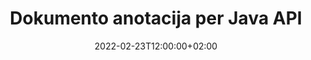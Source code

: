 ---
############################# Static ############################
layout: "product"
date: 2022-02-23T12:00:00+02:00
draft: false

product: "Annotation"
product_tag: "annotation"
platform: "Java"
platform_tag: "java"

############################# Head ############################
head_title: "Java Document Annotation API | Peržiūrėkite ir komentuokite PDF Word Excel PPTX vaizdus"
head_description: "Java Document Annotation API. Peržiūrėkite, žymėkite, komentuokite ir komentuokite PDF Word DOCX, Excel XLSX, PPTX, EML EMLX, VSS VSD, OTP, CAD ir vaizdo failų formatus."

############################# Header ##########################
title: "Dokumento anotacija per Java API"
description: "Kurkite „Java“ programas su galimybėmis peržiūrėti ir komentuoti PDF, HTML, MS Office ir kitus dokumentų formatus neįdiegdami jokios išorinės programinės įrangos."
button:
    enable: true
    icon: "fas fa-arrow-down"
    label: "Atsisiųskite nemokamą bandomąją versiją"
    link: "https://downloads.groupdocs.com/annotation/java"

############################# SubMenu #########################
submenu:
    enable: true
    
    left:
        img_alt: "GroupDocs.Annotation for Java"
        image: "https://www.groupdocs.cloud/templates/groupdocs/images/product-logos/groupdocs-annotation-java.png"
        product: "GroupDocs.Annotation"
        platform: "Java"

    middle:
        button:
            # button loop
            - link: "#features"
              text: "funkcijos"

            # button loop
            - link: "https://products.groupdocs.app/annotation"
              text: "Tiesioginės demonstracinės versijos"

            # button loop
            - link: "https://purchase.groupdocs.com/pricing/annotation/java"
              text: "Kainodara"

    right:
        link_download: "https://downloads.groupdocs.com/annotation"
        link_learn: "https://docs.groupdocs.com/annotation/java/"
        link_buy: "https://purchase.groupdocs.com"

############################# Overview ############################
overview:
    enable: true
    content: |
      GroupDocs.Annotation Java API yra produktas, leidžiantis dirbti su komentarais dokumentuose įvairiose platformose ir operacinėse sistemose, tokiose kaip Android, MacOS, Linux, Windows. GroupDocs.Annotation suteikia biblioteką su paprasta API, kuri suteikia daug privalumų: pavyzdžiui, jei jums reikia išlaikyti duomenų konfidencialumą arba pasirinkti, kiek energijos jums reikia dirbti su biblioteka, arba iš dalies pakeisti darbą su komentarais, biblioteka lengvas ir lankstus.

      GroupDocs.Annotation for Java API leidžia dirbti su įvairių tipų komentarais, kurie apima: tekstą, poliliniją, sritį, pabraukimą, tašką, vandens ženklą, rodyklę, elipsę, teksto pakeitimą, atstumą, teksto lauką, išteklių redagavimą ir kt. populiarūs dokumentų formatai, tokie kaip: PDF, HTML, Microsoft Office Word, Excel skaičiuoklės, PowerPoint pristatymai, Visio, Outlook el. laiškai, vaizdai, metafailai, CAD piešimas ir įvairūs kiti formatai. API suteikia galimybę gauti dokumentų puslapių miniatiūras ir palaiko komentarų importavimą ir eksportavimą į PDF failus ir iš jų.

      Naudodami biblioteką galite [add](/annotation/java/bmp/), [redaguoti](/annotation/java/bmp/), [extract](/annotation/java/bmp/) ir [delete](/annotation/java/bmp/) komentarus iš dokumentų, pasukti dokumentus, keisti miniatiūras ir tai nėra visas galimybių sąrašas. Jis taip pat siūlo išsamų duomenų objektų rinkinį, skirtą anotacijų ypatybes tinkinti pagal jūsų reikalavimus visuose palaikomuose dokumentų formatuose.

      Darbas su GroupDocs.Annotation for Java API yra labai paprastas ir susideda tik iš kelių pagrindinių žingsnių. Pirmiausia turite nustatyti licenciją, tada pasirinkti failą, su kuriuo norite dirbti, tada kažkaip manipuliuoti su dokumento anotacijomis (ištrinti/redaguoti/ištraukti/ištrinti) ir išsaugoti rezultatą. Norėdami gauti daugiau informacijos, žr. produkto [dokumentaciją] (https://docs.groupdocs.com/annotation/java/getting-started/) arba mūsų [pavyzdžius] (https://github.com/groupdocs-annotation/GroupDocs.Annotation -for-Java) rinkinys.
      
      GroupDocs.Annotation yra nuolat atnaujinamas ir teikia pagalbą savo klientams, visada maloniai kviečiame užduoti klausimus ar siųsti savo idėjas ar papasakoti apie savo poreikius ko nors naujo ir mes mielai tai įdiegsime naujose versijose.
    tabs:
      enable: true
      
      ## TAB ONE ##
      tab_one:
        description: |
          Toliau pateikiama „Java“ skirto „GroupDocs.Annotation“ apžvalga:
      
        right:
          enable: true
          icon: "fab fa-html5"
          title:  Apžvalga
          content: |
            * Pridėti komentarus
            * Eksportuoti komentarus 
            * Importuoti komentarus
            * Atsakyti pagrįsti komentarai
            * Anotacijų suderinamumas
      
      ## TAB TWO ##
      tab_two:
        description: |
          GroupDocs.Annotation for Java palaiko visus populiarius [dokumentų failų formatus](https://docs.groupdocs.com/annotation/java/supported-document-formats/), įskaitant: Microsoft Office, PDF, vaizdus ir daugelį kitų.

        left:
          enable: true
          table:
            # table loop
            - title: "Microsoft Office Formats"
              content: |
                * **Word**: [DOC](/annotation/java/doc/), [DOCX](/annotation/java/docx/), [DOCM](/annotation/java/docm/), [DOT](/annotation/java/dot/), [DOTX](/annotation/java/dotx/), [RTF](/annotation/java/rtf/)
                * **Excel**: [XLS](/annotation/java/xls/), [XLSX](/annotation/java/xlsx/), [XLSB](/annotation/java/xlsb/), [XLSM](/annotation/java/xlsm/)
                * **PowerPoint**: [PPT](/annotation/java/ppt/), [PPTX](/annotation/java/pptx/), [PPS](/annotation/java/pps/), [PPSX](/annotation/java/ppsx/), [POTM](/annotation/java/potm/), [POTX](/annotation/java/potx/), [PPSM](/annotation/java/ppsm/), [PPTM](/annotation/java/pptm/), [WMF](/annotation/java/wmf/), [EMF](/annotation/java/emf/)
                * **Outlook**: [EML](/annotation/java/eml/), [EMLX](/annotation/java/emlx/), [MSG](/annotation/java/msg/)
                * **Visio**: [VSS](/annotation/java/vss/), [VST](/annotation/java/vst/), [VSD](/annotation/java/vsd/), [VSDX](/annotation/java/vsdx/), [VSX](/annotation/java/vsx/)

        right:
          enable: true
          table:
            # table loop
            - title: "Other Formats"
              content: |
                * **Portable**: [PDF](/annotation/java/pdf/) (PDF/A-1a, PDF/A-1b, PDF/A-2a)
                * **OpenDocument**: [ODT](/annotation/java/odt/), [ODS](/annotation/java/ods/), [ODP](/annotation/java/odp/)
                * **Images**: [BMP](/annotation/java/bmp/), [JPG](/annotation/java/jpg/), [JPEG](/annotation/java/jpeg/), [TIFF](/annotation/java/tiff/), [TIF](/annotation/java/tif/), [PNG](/annotation/java/png/), [GIF](/annotation/java/gif/), [DCM](/annotation/java/dcm/), [DICOM](/annotation/java/dicom/)
                * **AutoCAD**: [DWG](/annotation/java/dwg/), [DXF](/annotation/java/dxf/), [CAD](/annotation/java/cad/)
                * **Other**: [HTM](/annotation/java/htm/), [HTML](/annotation/java/html/), [CSV](/annotation/java/csv/), [DJVU](/annotation/java/djvu/), [OTP](/annotation/java/otp/), [OTT](/annotation/java/ott/)

      ## TAB THREE ##
      tab_three:
        description: |
          GroupDocs.Annotation for Java palaiko šias operacines sistemas, karkasus ir paketų tvarkykles:
        
        left:
          enable: true
          table:
            # table loop
            - icon: "fab fa-windows"
              title:  Operacinės sistemos
              content: |
                * Microsoft Windows Desktop
                * Microsoft Windows Server
                * Linux
                * MacOS

            # table loop
            - icon: "fas fa-code"
              title:  Palaikomi karkasai
              content: |
                * Java 7 (1.7) and above

        right:
          enable: true
          table:
            # table loop
            - icon: "fas fa-cogs"
              title:  Plėtros aplinkos
              content: |
                * NetBeans
                * IntelliJ IDEA
                * Eclipse

            # table loop
            - icon: "fas fa-tools"
              title:  Sukurkite automatizavimo įrankį
              content: |
                * Maven

############################# Features ############################
features:
    enable: true
    title: GroupDocs.Java funkcijų komentaras

    feature:
      # feature loop
      - icon: "fas fa-copy"
        link: "https://docs.groupdocs.com/annotation/java/add-area-annotation/"
        content: Pridėkite srities komentarą dokumente ir susiekite paprastus ir įdėtus komentarus

      # feature loop
      - icon: "fas fa-eye"
        link: "https://docs.groupdocs.com/annotation/java/add-arrow-annotation/"
        content: Nukreipkite žymeklį į konkretų turinį naudodami rodyklės anotaciją

      # feature loop
      - icon: "fas fa-bolt"
        link: "https://docs.groupdocs.com/annotation/java/add-watermark-annotation/"
        content: Nustatykite teksto vandens ženklus į PDF, skaidres, „Excel“ darbalapius, vaizdus ir diagramas kampu
      
      # feature loop
      - icon: "fas fa-file-powerpoint"
        link: "https://docs.groupdocs.com/annotation/java/add-point-annotation/"
        content: Pridėkite iššokančius komentarus bet kurioje dokumento vietoje naudodami taško anotaciją

      # feature loop
      - icon: "fas fa-code"
        link: "https://docs.groupdocs.com/annotation/java/add-polyline-annotation/"
        content: Norėdami sujungti linijos segmentų seką, lanko segmentus arba abu, naudokite daugialinijos anotaciją

      # feature loop
      - icon: "fas fa-cloud"
        link: "https://docs.groupdocs.com/annotation/java/add-ellipse-annotation/"
        content: Pridėkite elipsinę anotaciją į PDF, Word dokumentus, skaičiuokles, pristatymus, diagramas ir vaizdus

      # feature loop
      - icon: "fas fa-remove-format"
        link: "https://docs.groupdocs.com/annotation/java/add-watermark-annotation/"
        content: Pridėkite kampinius vandenženklius PDF, PowerPoint, Excel, vaizdams ir diagramoms

      # feature loop
      - icon: "fas fa-comment-slash"
        link: "https://docs.groupdocs.com/annotation/java/add-underline-annotation/"
        content: Gauti teksto anotacijos koordinates dokumento vaizdo vaizde

      # feature loop
      - icon: "fas fa-location-arrow"
        link: "https://docs.groupdocs.com/annotation/java/add-annotation-to-the-document/"
        content: Pabraukti, perbraukti arba modifikuoti konkretų dokumento tekstą

      # feature loop
      - icon: "fas fa-border-all"
        link: "https://docs.groupdocs.com/annotation/java/add-annotation-to-the-document/"
        content: Pridėkite teksto antspaudą arba vandens ženklą ir teksto lauką dokumente

      # feature loop
      - icon: "fas fa-wrench"
        link: "https://docs.groupdocs.com/annotation/java/add-point-annotation/"
        content: Importuokite ir eksportuokite komentarus tarp „Word“ dokumentų ir „PowerPoint“ pristatymų

      # feature loop
      - icon: "fas fa-columns"
        link: "https://docs.groupdocs.com/annotation/java/add-strikeout-annotation/"
        content: Komentuoti Excel skaičiuokles naudodami teksto, teksto pakeitimo, vandens ženklų ir išteklių redagavimo komentarų tipus

      # feature loop
      - icon: "fas fa-file-word"
        link: "https://docs.groupdocs.com/annotation/java/get-file-info/"
        content: Įtraukite į „PowerPoint“ pristatymus ir skaidres eilutės, perbraukimo, pabraukimo arba teksto komentarus

      # feature loop
      - icon: "fas fa-envelope"
        link: "https://docs.groupdocs.com/annotation/java/basic-usage/"
        content: Pažymėkite taško anotaciją pristatymuose naudodami X, Y koordinates

      # feature loop
      - icon: "fas fa-print"
        link: "https://docs.groupdocs.com/annotation/java/add-strikeout-annotation/"
        content: Prie vaizdų pridėkite perbrauktų, teksto, pabraukimų arba daugialinučių komentarų

      # feature loop
      - icon: "fas fa-file-archive"
        link: "https://docs.groupdocs.com/annotation/java/add-link-annotation/"
        content: Gaukite dokumento informaciją ir vaizdus „Visio“ diagramoms, pvz., VSS ir VSD
      
      # feature loop
      - icon: "fas fa-file-code"
        link: "https://docs.groupdocs.com/annotation/java/basic-usage/"
        content: Gaukite dokumentų puslapių miniatiūras ir dirbkite su kelių puslapių TIFF failais

      # feature loop
      - icon: "fas fa-file-excel"
        link: "https://docs.groupdocs.com/annotation/java/get-file-info/"
        content: Gaukite visą dokumento anotaciją su vienos funkcijos iškvietimu

      # feature loop
      - icon: "fas fa-heading"
        link: "https://docs.groupdocs.com/annotation/java/add-link-annotation/"
        content: Pridėkite nuorodų komentarus prie PDF, Word ir PowerPoint pristatymų

      # feature loop
      - icon: "fas fa-project-diagram"
        link: "https://docs.groupdocs.com/annotation/java/add-point-annotation/"
        content: SVG kelio analizės palaikymas PDF, Word, diagramoms, skaidrėms ir kitiems pagrindiniams dokumentų formatams

      # feature loop
      - icon: "fas fa-cube"
        link: "https://docs.groupdocs.com/annotation/java/technical-support/"
        content: Vandenženklio komentaro įtraukimo į Word dokumentus ir teksto pakeitimo valymo palaikymas

      # feature loop
      - icon: "fab fa-uncharted"
        link: "https://docs.groupdocs.com/annotation/java/technical-support/"
        content: Formos apdorojimo palaikymas teksto komentarų diagramose
  
      # feature loop
      - icon: "fab fa-uncharted"
        link: "https://docs.groupdocs.com/annotation/java/advanced-usage/"
        content: Sutaupykite laiko talpykloje išsaugodami dokumentų puslapių peržiūras, kad būtų galima greičiau apdoroti
  
      # feature loop
      - icon: "fab fa-uncharted"
        link: "https://docs.groupdocs.com/annotation/java/add-annotation-to-the-document/"
        content: Lengvai komentuokite Word, Excel ir PowerPoint dokumentus net naudodami senesnius formatus

      # feature loop
      - icon: "fab fa-uncharted"
        link: "https://docs.groupdocs.com/annotation/java/add-distance-annotation/"
        content: Rodyti atstumo anotacijų antraštes, skirtas „Excel“, „PowerPoint“ ir diagramoms

############################# Support ############################
support:
    enable: true

############################# Solutions ############################
solutions:
    enable: true
    title: GroupDocs.Annotation siūlo dokumentų peržiūros API kitoms populiarioms kūrimo aplinkoms

    solution:
        # solution loop
        - img_alt: "GroupDocs.Annotation for .NET"
          image: "https://www.groupdocs.cloud/templates/groupdocs/images/product-logos/groupdocs-annotation-net.png"
          product: "GroupDocs.Annotation"
          platform: ".NET"
          link: "/annotation/net/"

############################# Back to top ###############################
back_to_top:
  enable: true
---
